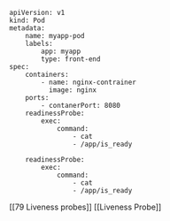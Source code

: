 
```EXEC_COMMAND
apiVersion: v1
kind: Pod
metadata:
	name: myapp-pod
	labels:
		app: myapp
		type: front-end
spec:
	containers:
		- name: nginx-contrainer
		  image: nginx
	ports:
		- contanerPort: 8080
	readinessProbe:
		exec:
			command:
				- cat
				- /app/is_ready
```

```
	readinessProbe:
		exec:
			command:
				- cat
				- /app/is_ready
```
[[79 Liveness probes]]
[[Liveness Probe]]
